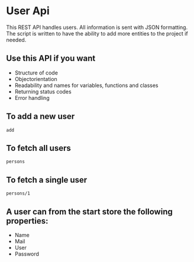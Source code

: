 # User Api

This REST API handles users. All information is sent with JSON formatting. The script is written to have the ability to add more entities to the project if needed.

## Use this API if you want
* Structure of code
* Objectorientation
* Readability and names for variables, functions and classes
* Returning status codes
* Error handling

## To add a new user
```add``` 

## To fetch all users
```persons```

## To fetch a single user
```persons/1```

## A user can from the start store the following properties:
* Name
* Mail
* User
* Password
